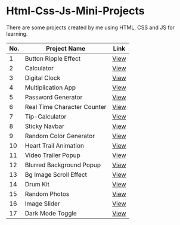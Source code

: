 # Html-Css-Js-Mini-Projects

There are some projects created by me using HTML, CSS and JS for learning.

| No. | Project Name                | Link                                                                                               |
| --- | --------------------------- | -------------------------------------------------------------------------------------------------- |
| 1   | Button Ripple Effect        | [View](https://deeppatel25.github.io/Html-Css-Js-Mini-Projects/Button%20Ripple%20Effect/)          |
| 2   | Calculator                  | [View](https://deeppatel25.github.io/Html-Css-Js-Mini-Projects/Calculator/)                        |
| 3   | Digital Clock               | [View](https://deeppatel25.github.io/Html-Css-Js-Mini-Projects/Digital%20Clock/)                   |
| 4   | Multiplication App          | [View](https://deeppatel25.github.io/Html-Css-Js-Mini-Projects/Multiplication%20App/)              |
| 5   | Password Generator          | [View](https://deeppatel25.github.io/Html-Css-Js-Mini-Projects/Password%20Generator/)              |
| 6   | Real Time Character Counter | [View](https://deeppatel25.github.io/Html-Css-Js-Mini-Projects/Real%20Time%20Character%20Counter/) |
| 7   | Tip-Calculator              | [View](https://deeppatel25.github.io/Html-Css-Js-Mini-Projects/Tip-Calculator/)                    |
| 8   | Sticky Navbar               | [View](https://deeppatel25.github.io/Html-Css-Js-Mini-Projects/Sticky%20Navbar/)                   |
| 9   | Random Color Generator      | [View](https://deeppatel25.github.io/Html-Css-Js-Mini-Projects/Random%20Color%20Generator/)        |
| 10  | Heart Trail Animation       | [View](https://deeppatel25.github.io/Html-Css-Js-Mini-Projects/Heart%20Trail%20Animation/)         |
| 11  | Video Trailer Popup         | [View](https://deeppatel25.github.io/Html-Css-Js-Mini-Projects/Video%20Trailer%20Popup/)           |
| 12  | Blurred Background Popup    | [View](https://deeppatel25.github.io/Html-Css-Js-Mini-Projects/Blurred%20Background%20Popup/)      |
| 13  | Bg Image Scroll Effect      | [View](https://deeppatel25.github.io/Html-Css-Js-Mini-Projects/Bg%20Image%20Scroll%20Effect/)      |
| 14  | Drum Kit                    | [View](https://deeppatel25.github.io/Html-Css-Js-Mini-Projects/Drum%20Kit/)                        |
| 15  | Random Photos               | [View](https://deeppatel25.github.io/Html-Css-Js-Mini-Projects/Random%20Photos/)                   |
| 16  | Image Slider                | [View](https://deeppatel25.github.io/Html-Css-Js-Mini-Projects/Image%Slider/)                      |
| 17  | Dark Mode Toggle            | [View](https://deeppatel25.github.io/Html-Css-Js-Mini-Projects/Dark%20Mode%20Toggle/)              |
